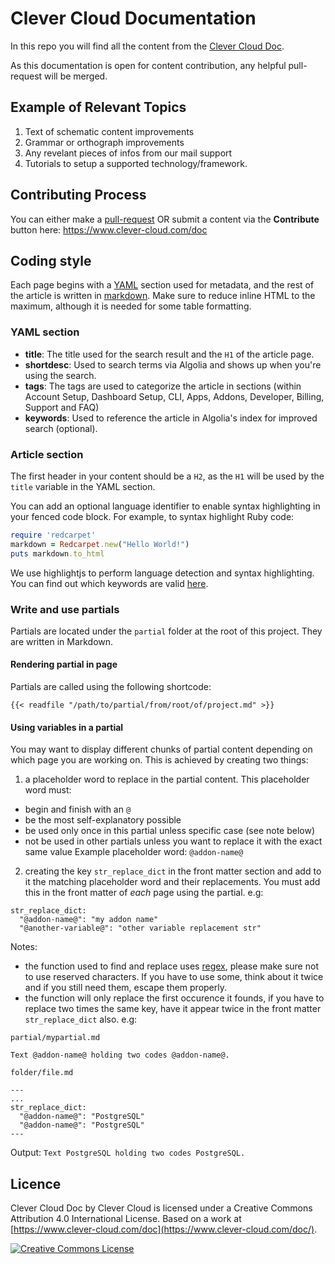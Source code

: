 # Clever Cloud Documentation

In this repo you will find all the content from the [Clever Cloud Doc](https://www.clever-cloud.com/doc/).

As this documentation is open for content contribution, any helpful pull-request will be merged.

## Example of Relevant Topics

1. Text of schematic content improvements
2. Grammar or orthograph improvements
3. Any revelant pieces of infos from our mail support
4. Tutorials to setup a supported technology/framework.

## Contributing Process

You can either make a [pull-request](https://github.com/CleverCloud/doc.clever-cloud.com/pulls) OR submit a content via the **Contribute** button here: https://www.clever-cloud.com/doc

## Coding style

Each page begins with a [YAML](http://www.yaml.org/) section used for metadata, and the rest of the article is written in [markdown](https://daringfireball.net/projects/markdown/syntax). Make sure to reduce inline HTML to the maximum, although it is needed for some table formatting.

### YAML section

* **title**: The title used for the search result and the `H1` of the article page.
* **shortdesc**: Used to search terms via Algolia and shows up when you're using the search.
* **tags**: The tags are used to categorize the article in sections (within Account Setup, Dashboard Setup, CLI, Apps, Addons, Developer, Billing, Support and FAQ)
* **keywords**: Used to reference the article in Algolia's index for improved search (optional).

### Article section

The first header in your content should be a `H2`, as the `H1` will be used by the `title` variable in the YAML section.

You can add an optional language identifier to enable syntax highlighting in your fenced code block.
For example, to syntax highlight Ruby code:

```ruby
require 'redcarpet'
markdown = Redcarpet.new("Hello World!")
puts markdown.to_html
```
We use highlightjs to perform language detection and syntax highlighting. You can find out which keywords are valid [here](https://highlightjs.org/static/demo/).


### Write and use partials

Partials are located under the `partial` folder at the root of this project. They are written in Markdown.

#### Rendering partial in page

Partials are called using the following shortcode: 
```
{{< readfile "/path/to/partial/from/root/of/project.md" >}}
```

#### Using variables in a partial

You may want to display different chunks of partial content depending on which page you are working on.
This is achieved by creating two things:

1. a placeholder word to replace in the partial content.
This placeholder word must:
- begin and finish with an `@`
- be the most self-explanatory possible
- be used only once in this partial unless specific case (see note below)
- not be used in other partials unless you want to replace it with the exact same value
Example placeholder word: `@addon-name@`

2. creating the key `str_replace_dict` in the front matter section and add to it the matching placeholder word and their replacements.
You must add this in the front matter of *each* page using the partial.
e.g: 
```
str_replace_dict:
  "@addon-name@": "my addon name"
  "@another-variable@": "other variable replacement str"
```

Notes:
- the function used to find and replace uses [regex](https://regex-golang.appspot.com/assets/html/index.html), please make sure not to use reserved characters. If you have to use some, think about it twice and if you still need them, escape them properly.
- the function will only replace the first occurence it founds, if you have to replace two times the same key, have it appear twice in the front matter `str_replace_dict` also.
e.g:
```
partial/mypartial.md

Text @addon-name@ holding two codes @addon-name@.
```

```
folder/file.md

---
...
str_replace_dict:
  "@addon-name@": "PostgreSQL"
  "@addon-name@": "PostgreSQL"
---
```

Output: `Text PostgreSQL holding two codes PostgreSQL.`


## Licence

Clever Cloud Doc by Clever Cloud is licensed under a Creative Commons Attribution 4.0 International License.
Based on a work at [https://www.clever-cloud.com/doc](https://www.clever-cloud.com/doc/).

<a rel="license" href="http://creativecommons.org/licenses/by/4.0/"><img alt="Creative Commons License" style="border-width:0" src="https://i.creativecommons.org/l/by/4.0/80x15.png" /></a>